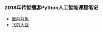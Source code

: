 ### 2018年传智播客Python人工智能课程笔记
* [面向对象](https://github.com/MH-Blog/Python/tree/master/%E9%9D%A2%E5%90%91%E5%AF%B9%E8%B1%A1)
* [飞机大战](https://github.com/MH-Blog/Python/tree/master/%E9%A3%9E%E6%9C%BA%E5%A4%A7%E6%88%98)
